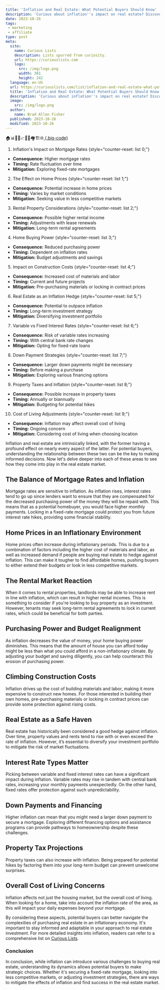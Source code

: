 ```yaml
---
title: 'Inflation and Real Estate: What Potential Buyers Should Know'
description: 'Curious about inflation''s impact on real estate? Discover essential insights for potential buyers in understanding this dynamic relationship.'
date: 2023-10-26
tags:
 - marketing
 - affiliate
type: post
meta:
  site:
    name: Curious Lists
    description: Lists spurred from curiosity.
    url: https://curiouslists.com
    logo:
      src: /img/logo.png
      width: 301
      height: 242
  language: en-US
  url: https://curiouslists.com/list/inflation-and-real-estate-what-potential-buyers-should-know
  title: 'Inflation and Real Estate: What Potential Buyers Should Know'
  description: 'Curious about inflation''s impact on real estate? Discover essential insights for potential buyers in understanding this dynamic relationship.'
  image:
    src: /img/logo.png
  author:
    name: Brad Allen Fisher
  published: 2023-10-26
  modified: 2023-10-26
---
```



🏠📊💸🔑📈🏦🛒🏘️🏗️🌐[  {.big-code}](https://curiouslists.com/list/5-ways-governments-respond-to-inflation)

1. Inflation's Impact on Mortgage Rates {style="counter-reset: list 0;"}
  - **Consequence:** Higher mortgage rates
  - **Timing:** Rate fluctuation over time
  - **Mitigation:** Exploring fixed-rate mortgages

2. The Effect on Home Prices {style="counter-reset: list 1;"}
  - **Consequence:** Potential increase in home prices
  - **Timing:** Varies by market conditions
  - **Mitigation:** Seeking value in less competitive markets

3. Rental Property Considerations {style="counter-reset: list 2;"}
  - **Consequence:** Possible higher rental income
  - **Timing:** Adjustments with lease renewals
  - **Mitigation:** Long-term rental agreements

4. Home Buying Power {style="counter-reset: list 3;"}
  - **Consequence:** Reduced purchasing power
  - **Timing:** Dependent on inflation rates
  - **Mitigation:** Budget adjustments and savings

5. Impact on Construction Costs {style="counter-reset: list 4;"}
  - **Consequence:** Increased cost of materials and labor
  - **Timing:** Current and future projects
  - **Mitigation:** Pre-purchasing materials or locking in contract prices

6. Real Estate as an Inflation Hedge {style="counter-reset: list 5;"}
  - **Consequence:** Potential to outpace inflation
  - **Timing:** Long-term investment strategy
  - **Mitigation:** Diversifying investment portfolio

7. Variable vs Fixed Interest Rates {style="counter-reset: list 6;"}
  - **Consequence:** Risk of variable rates increasing
  - **Timing:** With central bank rate changes
  - **Mitigation:** Opting for fixed-rate loans

8. Down Payment Strategies {style="counter-reset: list 7;"}
  - **Consequence:** Larger down payments might be necessary
  - **Timing:** Before making a purchase
  - **Mitigation:** Exploring various financing options

9. Property Taxes and Inflation {style="counter-reset: list 8;"}
  - **Consequence:** Possible increase in property taxes
  - **Timing:** Annually or biannually
  - **Mitigation:** Budgeting for potential hikes

10. Cost of Living Adjustments {style="counter-reset: list 9;"}
  - **Consequence:** Inflation may affect overall cost of living
  - **Timing:** Ongoing concern
  - **Mitigation:** Considering cost of living when choosing location


Inflation and real estate are intrinsically linked, with the former having a profound effect on nearly every aspect of the latter. For potential buyers, understanding the relationship between these two can be the key to making informed decisions. Now let's delve deeper into each of these areas to see how they come into play in the real estate market.

## The Balance of Mortgage Rates and Inflation

Mortgage rates are sensitive to inflation. As inflation rises, interest rates tend to go up since lenders want to ensure that they are compensated for the decreased purchasing power of the money they will be repaid with. This means that as a potential homebuyer, you would face higher monthly payments. Locking in a fixed-rate mortgage could protect you from future interest rate hikes, providing some financial stability.

## Home Prices in an Inflationary Environment

Home prices often increase during inflationary periods. This is due to a combination of factors including the higher cost of materials and labor, as well as increased demand if people are buying real estate to hedge against inflation. This can make it tougher to find affordable homes, pushing buyers to either extend their budgets or look in less competitive markets.

## The Rental Market Reaction

When it comes to rental properties, landlords may be able to increase rent in line with inflation, which can result in higher rental incomes. This is something to consider if you're looking to buy property as an investment. However, tenants may seek long-term rental agreements to lock in current rates, which could be beneficial for both parties.

## Purchasing Power and Budget Realignment

As inflation decreases the value of money, your home buying power diminishes. This means that the amount of house you can afford today might be less than what you could afford in a non-inflationary climate. By adjusting your budget and saving diligently, you can help counteract this erosion of purchasing power.

## Climbing Construction Costs

Inflation drives up the cost of building materials and labor, making it more expensive to construct new homes. For those interested in building their own homes, pre-purchasing materials or locking in contract prices can provide some protection against rising costs.

## Real Estate as a Safe Haven

Real estate has historically been considered a good hedge against inflation. Over time, property values and rents tend to rise with or even exceed the rate of inflation. However, it’s essential to diversify your investment portfolio to mitigate the risk of market fluctuations.

## Interest Rate Types Matter

Picking between variable and fixed interest rates can have a significant impact during inflation. Variable rates may rise in tandem with central bank rates, increasing your monthly payments unexpectedly. On the other hand, fixed rates offer protection against such unpredictability.

## Down Payments and Financing

Higher inflation can mean that you might need a larger down payment to secure a mortgage. Exploring different financing options and assistance programs can provide pathways to homeownership despite these challenges.

## Property Tax Projections

Property taxes can also increase with inflation. Being prepared for potential hikes by factoring them into your long-term budget can prevent unwelcome surprises.

## Overall Cost of Living Concerns

Inflation affects not just the housing market, but the overall cost of living. When looking for a home, take into account the inflation rate of the area, as this will impact your daily expenses beyond your mortgage.

By considering these aspects, potential buyers can better navigate the complexities of purchasing real estate in an inflationary economy. It's important to stay informed and adaptable in your approach to real estate investment. For more detailed insights into inflation, readers can refer to a comprehensive list on [Curious Lists](https://curiouslists.com/list/10-key-facts-everyone-should-know-about-inflation).

### Conclusion

In conclusion, while inflation can introduce various challenges to buying real estate, understanding its dynamics allows potential buyers to make strategic choices. Whether it's securing a fixed-rate mortgage, looking into less competitive markets, or adjusting investment strategies, there are ways to mitigate the effects of inflation and find success in the real estate market.